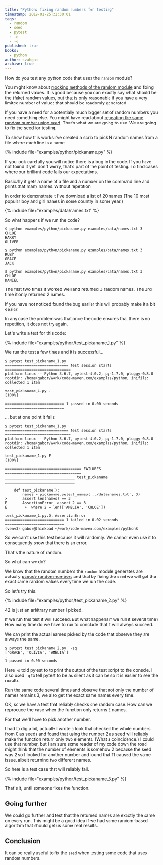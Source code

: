 ```yaml
---
title: "Python: fixing random numbers for testing"
timestamp: 2019-01-25T21:30:01
tags:
  - random
  - seed
  - pytest
  - -e
  - -q
published: true
books:
  - python
author: szabgab
archive: true
---
```



How do you test any python code that uses the `random` module?

You might know about [mocking methods of the random module](/testing-random-numbers-in-python) and
fixing the returned values. It is good because you can exactly say what should be the (fake) random values,
but that is only reasonable if you have a very limited number of values that should be randomly generated.

If you have a need for a potentially much bigger set of random numbers you need something else.
You might have read about [repeating the same random number using seed](/repeat-the-same-random-numbers).
That's what we are going to use. We are going to fix the seed for testing.


To show how this works I've created a scrip to pick N random names from a file where each line is a name.

{% include file="examples/python/pickaname.py" %}

If you look carefully you will notice there is a bug in the code. If you have not found it yet, don't worry, that's
part of the point of testing. To find cases where our brilliant code fails our expectations.

Basically it gets a name of a file and a number on the command line and prints that many names. Without repetition.

In order to demonstrate it I've download a list of 20 names (The 10 most popular boy and girl names in some
country in some year.)

{% include file="examples/data/names.txt" %}

So what happens if we run the code?

```
$ python examples/python/pickaname.py examples/data/names.txt 3
CHLOE
HARRY
OLIVER

$ python examples/python/pickaname.py examples/data/names.txt 3
RUBY
GRACE
JACK

$ python examples/python/pickaname.py examples/data/names.txt 3
CHLOE
DANIEL
```

The first two times it worked well and returned 3 random names. The 3rd time it only returned 2 names.

If you have not noticed found the bug earlier this will probably make it a bit easier.

In any case the problem was that once the code ensures that there is no repetition, it does not try again.

Let's write a test for this code:

{% include file="examples/python/test_pickaname_1.py" %}

We run the test a few times and it is successful...

```
$ pytest test_pickaname_1.py
============================= test session starts ==============================
platform linux -- Python 3.6.7, pytest-4.0.2, py-1.7.0, pluggy-0.8.0
rootdir: /home/gabor/work/code-maven.com/examples/python, inifile:
collected 1 item

test_pickaname_1.py .                                                    [100%]

=========================== 1 passed in 0.00 seconds ===========================
```

... but at one point it fails:

```
$ pytest test_pickaname_1.py
============================= test session starts ==============================
platform linux -- Python 3.6.7, pytest-4.0.2, py-1.7.0, pluggy-0.8.0
rootdir: /home/gabor/work/code-maven.com/examples/python, inifile:
collected 1 item

test_pickaname_1.py F                                                    [100%]

=================================== FAILURES ===================================
________________________________ test_pickaname ________________________________

    def test_pickaname():
        names = pickaname.select_names('../data/names.txt', 3)
>       assert len(names) == 3
E       AssertionError: assert 2 == 3
E        +  where 2 = len(['AMELIA', 'CHLOE'])

test_pickaname_1.py:5: AssertionError
=========================== 1 failed in 0.02 seconds ===========================
(venv3) gabor@thinkpad:~/work/code-maven.com/examples/python$
```

So we can't use this test because it will randomly. We cannot even use it to
consequently show that there is an error.

That's  the nature of random.

So what can we do?

We know that the random numbers the `random` module generates are actually
<a href="">pseudo random numbers</a> and that by fixing the `seed` we will
get the exact same random values every time we run the code.

So let's try this.

{% include file="examples/python/test_pickaname_2.py" %}

42 is just an arbitrary number I picked.

If we run this test it will succeed. But what happens if we run it several time?
How many time do we have to run to conclude that it will always succeed.

We can print the actual names picked by the code that observe they are always the same.

```
$ pytest test_pickaname_2.py  -sq
['GRACE', 'OLIVIA', 'AMELIA']
.
1 passed in 0.00 seconds
```

Here `-s` told pytest to to print the output of the test script to the console.
I also used `-q` to tell pytest to be as silent as it can be so it is easier to see
the results.

Run the same code several times and observe that not only the number of names remains 3,
we also get the exact same names every time.


OK, so we have a test that reliably checks one random case. How can we reproduce the case
when the function only returns 2 names.

For that we'll have to pick another number.

I had to dig a bit, actually I wrote a look that checked the whole numbers from 0 as seeds and found that using the
number 2 as seed will reliably make the function return only two elements. (What a coincidence.)
I could use that number, but I am sure some reader of my code down the road might think that the number of elements
is somehow 2 because the seed was 2 so I looked for another number and found that 11 caused the same issue, albeit
returning two different names.

So here is a test case that will reliably fail.

{% include file="examples/python/test_pickaname_3.py" %}

That's it, until someone fixes the function.

## Going further

We could go further and test that the returned names are exactly the same on every run. This might be a good idea
if we had some random-based algorithm that should get us some real results.

## Conclusion

It can be really useful to fix the `seed` when testing some code that uses random numbers.


